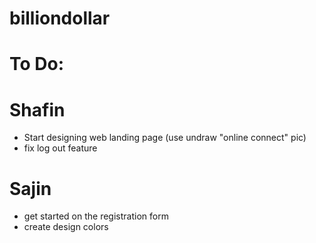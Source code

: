 # billiondollar

# To Do: 

# Shafin
- Start designing web landing page (use undraw "online connect" pic)
- fix log out feature 


# Sajin
- get started on the registration form
- create design colors 